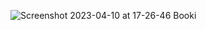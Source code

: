 

![Screenshot 2023-04-10 at 17-26-46 Booki](https://user-images.githubusercontent.com/130319167/230933795-cd698f40-e651-4c5b-b780-f6aedcc6ab11.png)
